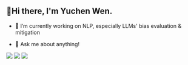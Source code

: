 ## 👋Hi there, I'm Yuchen Wen.

<!--
**wen112358/wen112358** is a ✨ _special_ ✨ repository because its `README.md` (this file) appears on your GitHub profile.

Here are some ideas to get you started:
-->
- 🔭 I’m currently working on NLP, especially LLMs' bias evaluation & mitigation
<!--
- 🌱 I’m currently learning ...
- 👯 I’m looking to collaborate on ...
- 🤔 I’m looking for help with ...
-->
- 💬 Ask me about anything!
<!--
- 📫 How to reach me: ...
- 😄 Pronouns: ...
- ⚡ Fun fact: ...
-->
![](http://github-profile-summary-cards.vercel.app/api/cards/profile-details?username=yuchenwen1&theme=github_dark)
![](http://github-profile-summary-cards.vercel.app/api/cards/stats?username=yuchenwen1&theme=github_dark)
![](http://github-profile-summary-cards.vercel.app/api/cards/productive-time?username=yuchenwen1&theme=github_dark&utcOffset=8)
<!--
![](http://github-profile-summary-cards.vercel.app/api/cards/repos-per-language?username=yuchenwen1&theme=github_dark)
![](http://github-profile-summary-cards.vercel.app/api/cards/most-commit-language?username=yuchenwen1&theme=github_dark)
-->
